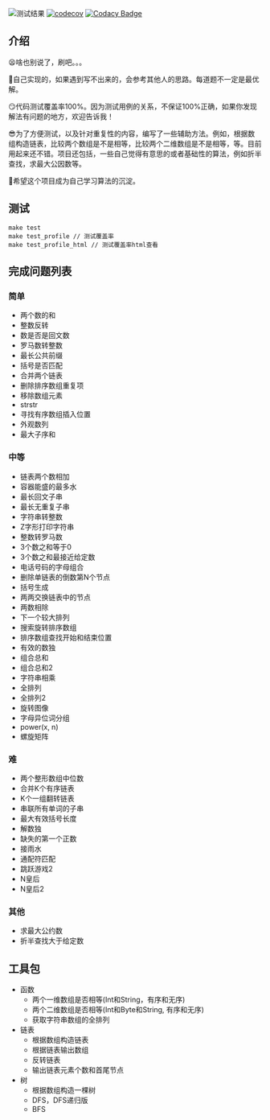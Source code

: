 ![测试结果](https://github.com/aaronzjc/leetcode/workflows/tests/badge.svg)
[![codecov](https://codecov.io/gh/aaronzjc/leetcode/branch/master/graph/badge.svg?token=U97K2S543N)](https://codecov.io/gh/aaronzjc/leetcode)
[![Codacy Badge](https://app.codacy.com/project/badge/Grade/1e452326595b49c2a3f1ff769fae33e8)](https://www.codacy.com/manual/415397228/leetcode?utm_source=github.com&amp;utm_medium=referral&amp;utm_content=aaronzjc/leetcode&amp;utm_campaign=Badge_Grade)

## 介绍

😫啥也别说了，刷吧。。。

🙂自己实现的，如果遇到写不出来的，会参考其他人的思路。每道题不一定是最优解。

😏代码测试覆盖率100%。因为测试用例的关系，不保证100%正确，如果你发现解法有问题的地方，欢迎告诉我！

😎为了方便测试，以及针对重复性的内容，编写了一些辅助方法。例如，根据数组构造链表，比较两个数组是不是相等，比较两个二维数组是不是相等，等。目前用起来还不错。项目还包括，一些自己觉得有意思的或者基础性的算法，例如折半查找，求最大公因数等。

👏希望这个项目成为自己学习算法的沉淀。

## 测试

```shell script
make test
make test_profile // 测试覆盖率
make test_profile_html // 测试覆盖率html查看
```

## 完成问题列表

### 简单

+ 两个数的和
+ 整数反转
+ 数是否是回文数
+ 罗马数转整数
+ 最长公共前缀
+ 括号是否匹配
+ 合并两个链表
+ 删除排序数组重复项
+ 移除数组元素
+ strstr
+ 寻找有序数组插入位置
+ 外观数列
+ 最大子序和

### 中等

+ 链表两个数相加
+ 容器能盛的最多水
+ 最长回文子串
+ 最长无重复子串
+ 字符串转整数
+ Z字形打印字符串
+ 整数转罗马数
+ 3个数之和等于0
+ 3个数之和最接近给定数
+ 电话号码的字母组合
+ 删除单链表的倒数第N个节点
+ 括号生成
+ 两两交换链表中的节点
+ 两数相除
+ 下一个较大排列
+ 搜索旋转排序数组
+ 排序数组查找开始和结束位置
+ 有效的数独
+ 组合总和
+ 组合总和2
+ 字符串相乘
+ 全排列
+ 全排列2
+ 旋转图像
+ 字母异位词分组
+ power(x, n)
+ 螺旋矩阵

### 难 

+ 两个整形数组中位数
+ 合并K个有序链表
+ K个一组翻转链表
+ 串联所有单词的子串
+ 最大有效括号长度
+ 解数独
+ 缺失的第一个正数
+ 接雨水
+ 通配符匹配
+ 跳跃游戏2
+ N皇后
+ N皇后2

### 其他

+ 求最大公约数
+ 折半查找大于给定数

## 工具包

+ 函数
    + 两个一维数组是否相等(Int和String，有序和无序)
    + 两个二维数组是否相等(Int和Byte和String, 有序和无序)
    + 获取字符串数组的全排列
+ 链表
    + 根据数组构造链表
    + 根据链表输出数组
    + 反转链表
    + 输出链表元素个数和首尾节点
+ 树
    + 根据数组构造一棵树
    + DFS，DFS递归版
    + BFS
